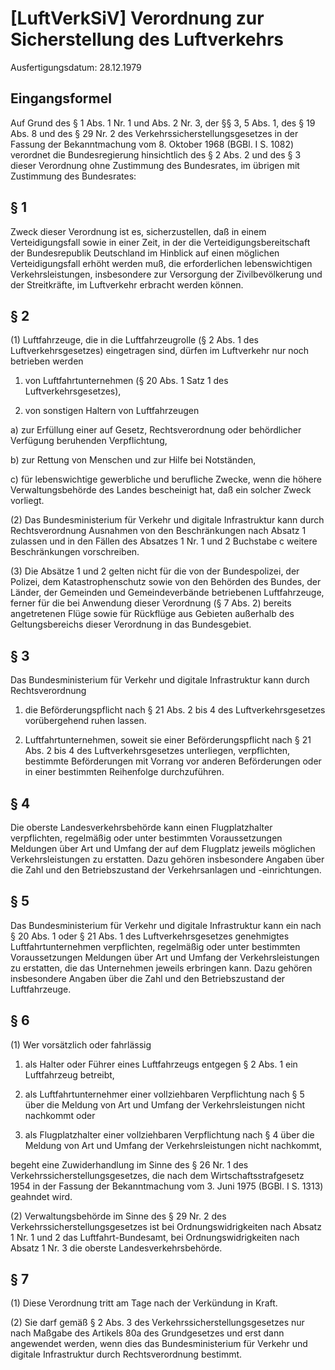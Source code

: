 # [LuftVerkSiV] Verordnung zur Sicherstellung des Luftverkehrs

Ausfertigungsdatum: 28.12.1979

 

## Eingangsformel

Auf Grund des § 1 Abs. 1 Nr. 1 und Abs. 2 Nr. 3, der §§ 3, 5 Abs. 1, des § 19 Abs. 8 und des § 29 Nr. 2 des Verkehrssicherstellungsgesetzes in der Fassung der Bekanntmachung vom 8. Oktober 1968 (BGBl. I S. 1082) verordnet die Bundesregierung hinsichtlich des § 2 Abs. 2 und des § 3 dieser Verordnung ohne Zustimmung des Bundesrates, im übrigen mit Zustimmung des Bundesrates:


## § 1

Zweck dieser Verordnung ist es, sicherzustellen, daß in einem Verteidigungsfall sowie in einer Zeit, in der die Verteidigungsbereitschaft der Bundesrepublik Deutschland im Hinblick auf einen möglichen Verteidigungsfall erhöht werden muß, die erforderlichen lebenswichtigen Verkehrsleistungen, insbesondere zur Versorgung der Zivilbevölkerung und der Streitkräfte, im Luftverkehr erbracht werden können.


## § 2

(1) Luftfahrzeuge, die in die Luftfahrzeugrolle (§ 2 Abs. 1 des Luftverkehrsgesetzes) eingetragen sind, dürfen im Luftverkehr nur noch betrieben werden

1. von Luftfahrtunternehmen (§ 20 Abs. 1 Satz 1 des Luftverkehrsgesetzes),

2. von sonstigen Haltern von Luftfahrzeugen

a) zur Erfüllung einer auf Gesetz, Rechtsverordnung oder behördlicher Verfügung beruhenden Verpflichtung,

b) zur Rettung von Menschen und zur Hilfe bei Notständen,

c) für lebenswichtige gewerbliche und berufliche Zwecke, wenn die höhere Verwaltungsbehörde des Landes bescheinigt hat, daß ein solcher Zweck vorliegt.

(2) Das Bundesministerium für Verkehr und digitale Infrastruktur kann durch Rechtsverordnung Ausnahmen von den Beschränkungen nach Absatz 1 zulassen und in den Fällen des Absatzes 1 Nr. 1 und 2 Buchstabe c weitere Beschränkungen vorschreiben.

(3) Die Absätze 1 und 2 gelten nicht für die von der Bundespolizei, der Polizei, dem Katastrophenschutz sowie von den Behörden des Bundes, der Länder, der Gemeinden und Gemeindeverbände betriebenen Luftfahrzeuge, ferner für die bei Anwendung dieser Verordnung (§ 7 Abs. 2) bereits angetretenen Flüge sowie für Rückflüge aus Gebieten außerhalb des Geltungsbereichs dieser Verordnung in das Bundesgebiet.


## § 3

Das Bundesministerium für Verkehr und digitale Infrastruktur kann durch Rechtsverordnung

1. die Beförderungspflicht nach § 21 Abs. 2 bis 4 des Luftverkehrsgesetzes vorübergehend ruhen lassen.

2. Luftfahrtunternehmen, soweit sie einer Beförderungspflicht nach § 21 Abs. 2 bis 4 des Luftverkehrsgesetzes unterliegen, verpflichten, bestimmte Beförderungen mit Vorrang vor anderen Beförderungen oder in einer bestimmten Reihenfolge durchzuführen.


## § 4

Die oberste Landesverkehrsbehörde kann einen Flugplatzhalter verpflichten, regelmäßig oder unter bestimmten Voraussetzungen Meldungen über Art und Umfang der auf dem Flugplatz jeweils möglichen Verkehrsleistungen zu erstatten. Dazu gehören insbesondere Angaben über die Zahl und den Betriebszustand der Verkehrsanlagen und -einrichtungen.


## § 5

Das Bundesministerium für Verkehr und digitale Infrastruktur kann ein nach § 20 Abs. 1 oder § 21 Abs. 1 des Luftverkehrsgesetzes genehmigtes Luftfahrtunternehmen verpflichten, regelmäßig oder unter bestimmten Voraussetzungen Meldungen über Art und Umfang der Verkehrsleistungen zu erstatten, die das Unternehmen jeweils erbringen kann. Dazu gehören insbesondere Angaben über die Zahl und den Betriebszustand der Luftfahrzeuge.


## § 6

(1) Wer vorsätzlich oder fahrlässig

1. als Halter oder Führer eines Luftfahrzeugs entgegen § 2 Abs. 1 ein Luftfahrzeug betreibt,

2. als Luftfahrtunternehmer einer vollziehbaren Verpflichtung nach § 5 über die Meldung von Art und Umfang der Verkehrsleistungen nicht nachkommt oder

3. als Flugplatzhalter einer vollziehbaren Verpflichtung nach § 4 über die Meldung von Art und Umfang der Verkehrsleistungen nicht nachkommt,

begeht eine Zuwiderhandlung im Sinne des § 26 Nr. 1 des Verkehrssicherstellungsgesetzes, die nach dem Wirtschaftsstrafgesetz 1954 in der Fassung der Bekanntmachung vom 3. Juni 1975 (BGBl. I S. 1313) geahndet wird.

(2) Verwaltungsbehörde im Sinne des § 29 Nr. 2 des Verkehrssicherstellungsgesetzes ist bei Ordnungswidrigkeiten nach Absatz 1 Nr. 1 und 2 das Luftfahrt-Bundesamt, bei Ordnungswidrigkeiten nach Absatz 1 Nr. 3 die oberste Landesverkehrsbehörde.


## § 7

(1) Diese Verordnung tritt am Tage nach der Verkündung in Kraft.

(2) Sie darf gemäß § 2 Abs. 3 des Verkehrssicherstellungsgesetzes nur nach Maßgabe des Artikels 80a des Grundgesetzes und erst dann angewendet werden, wenn dies das Bundesministerium für Verkehr und digitale Infrastruktur durch Rechtsverordnung bestimmt.
